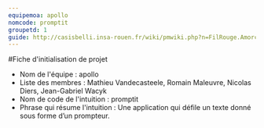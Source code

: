 ```yaml
---
equipemoa: apollo
nomcode: promptit
groupetd: 1
guide: http://casisbelli.insa-rouen.fr/wiki/pmwiki.php?n=FilRouge.AmorcerProjet
---
```

#Fiche d'initialisation de projet

- Nom de l'équipe : apollo
- Liste des membres : Mathieu Vandecasteele, Romain Maleuvre, Nicolas Diers, Jean-Gabriel Wacyk
- Nom de code de l'intuition : promptit
- Phrase qui résume l'intuition : Une application qui défile un texte donné sous forme d’un prompteur.
